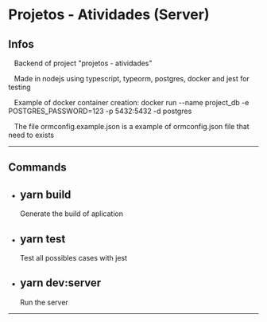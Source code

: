 # Projetos - Atividades (Server)

## Infos

&nbsp;&nbsp;  Backend of project "projetos - atividades"

&nbsp;&nbsp;  Made in nodejs using typescript, typeorm, postgres, docker and jest for testing

&nbsp;&nbsp;  Example of docker container creation: docker run --name project_db -e POSTGRES_PASSWORD=123 -p 5432:5432 -d postgres

&nbsp;&nbsp;  The file ormconfig.example.json is a example of ormconfig.json file that need to exists

-------------------------------------------------

## Commands
  - ## yarn build
    Generate the build of aplication
  - ## yarn test
    Test all possibles cases with jest
  - ## yarn dev:server
    Run the server

-------------------------------------------------
